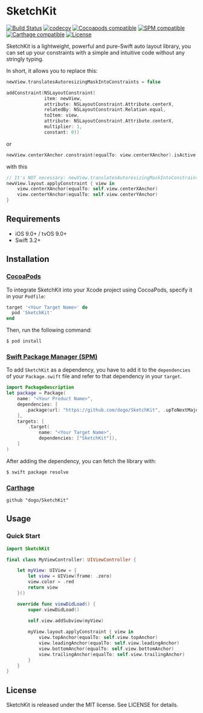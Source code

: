 # SketchKit
[![Build Status](https://app.bitrise.io/app/9a6a28a9adbe78f8/status.svg?token=2bn-vbmKSW3ZbCE9xQnVWg&branch=develop)](https://app.bitrise.io/app/9a6a28a9adbe78f8)
[![codecov](https://codecov.io/gh/dogo/SketchKit/branch/develop/graph/badge.svg)](https://codecov.io/gh/dogo/SketchKit)
[![Cocoapods compatible](https://img.shields.io/cocoapods/v/SketchKit.svg)](https://cocoapods.org/?q=SketchKit)
[![SPM compatible](https://img.shields.io/badge/SPM-compatible-brightgreen)](https://swift.org/package-manager)
[![Carthage compatible](https://img.shields.io/badge/Carthage-compatible-4BC51D.svg?style=flat)](https://github.com/Carthage/Carthage)
[![License](https://img.shields.io/github/license/dogo/SketchKit.svg)](https://github.com/dogo/SketchKit/blob/develop/LICENSE)

SketchKit is a lightweight, powerful and pure-Swift auto layout library, you can set up your constraints with a simple and intuitive code without any stringly typing.

In short, it allows you to replace this:

```Swift
newView.translatesAutoresizingMaskIntoConstraints = false

addConstraint(NSLayoutConstraint(
              item: newView, 
              attribute: NSLayoutConstraint.Attribute.centerX, 
              relatedBy: NSLayoutConstraint.Relation.equal, 
              toItem: view, 
              attribute: NSLayoutConstraint.Attribute.centerX, 
              multiplier: 1, 
              constant: 0))
```

or

```Swift
newView.centerXAnchor.constraint(equalTo: view.centerXAnchor).isActive = true
```

with this

```Swift
// It's NOT necessary: newView.translatesAutoresizingMaskIntoConstraints = false
newView.layout.applyConstraint { view in
    view.centerXAnchor(equalTo: self.view.centerXAnchor)
    view.centerYAnchor(equalTo: self.view.centerYAnchor)
}
```

## Requirements

- iOS 9.0+ / tvOS 9.0+
- Swift 3.2+

## Installation

### [CocoaPods](https://cocoapods.org)

To integrate SketchKit into your Xcode project using CocoaPods, specify it in your `Podfile`:

```ruby
target '<Your Target Name>' do
  pod 'SketchKit'
end
```

Then, run the following command:

```bash
$ pod install
```

### [Swift Package Manager (SPM)](https://swift.org/package-manager)

To add `SketchKit` as a dependency, you have to add it to the `dependencies` of your `Package.swift` file and refer to that dependency in your `target`.

```swift
import PackageDescription
let package = Package(
    name: "<Your Product Name>", 
    dependencies: [
       .package(url: "https://github.com/dogo/SketchKit", .upToNextMajor(from: "1.0.0"))
    ],
    targets: [
        .target(
            name: "<Your Target Name>",
            dependencies: ["SketchKit"]),
    ]
)
```

After adding the dependency, you can fetch the library with:

```bash
$ swift package resolve
```

### [Carthage](https://github.com/Carthage/Carthage)

```
github "dogo/SketchKit"
```  

## Usage


### Quick Start

```swift
import SketchKit

final class MyViewController: UIViewController {

    let myView: UIView = {
        let view = UIView(frame: .zero)
        view.color = .red
        return view
    }()

    override func viewDidLoad() {
        super.viewDidLoad()

        self.view.addSubview(myView)
                
        myView.layout.applyConstraint { view in
            view.topAnchor(equalTo: self.view.topAnchor)
            view.leadingAnchor(equalTo: self.view.leadingAnchor)
            view.bottomAnchor(equalTo: self.view.bottomAnchor)
            view.trailingAnchor(equalTo: self.view.trailingAnchor)
        }
    }
}
```

## License

SketchKit is released under the MIT license. See LICENSE for details.

